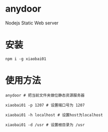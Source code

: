 # anydoor
Nodejs Static Web server

# 安装
```
npm i -g xiaobai01

```

# 使用方法
```
anydoor # 把当前文件夹做位静态资源服务器

xiaobai01 -p 1207 # 设置端口号为 1207

xiaobai01 -h localhost # 设置host为localhost

xiaobai01 -d /usr # 设置根目录为 /usr

```